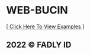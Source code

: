 # WEB-BUCIN

<a href="https://xdlyy404.github.io/web-bucin/">[ Click Here To View Examples ]</a>

## 2022 © FADLY ID